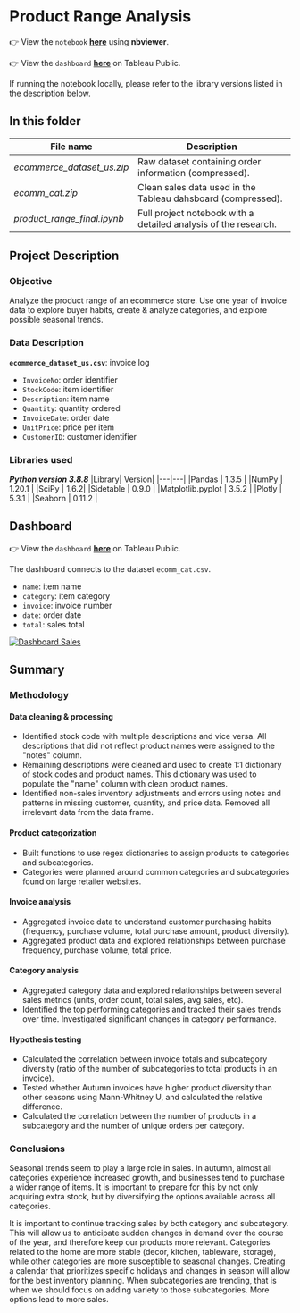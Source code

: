 # Product Range Analysis

👉 View the `notebook` **[here](https://nbviewer.org/github/shirarua/practicum-projects/blob/main/product_range_analysis/product_range_final.ipynb)** using **nbviewer**.

👉 View the `dashboard` **[here](https://public.tableau.com/app/profile/shira3525/viz/EcommerceSalesDash/Dashboard12)** on Tableau Public.

If running the notebook locally, please refer to the library versions listed in the description below.

## In this folder

|File name |Description |
|---|---|
| *ecommerce_dataset_us.zip*| Raw dataset containing order information (compressed). |
| *ecomm_cat.zip* | Clean sales data used in the Tableau dahsboard (compressed). |
| *product_range_final.ipynb* | Full project notebook with a detailed analysis of the research. |



## Project Description
### Objective
Analyze the product range of an ecommerce store. Use one year of invoice data to explore buyer habits, create & analyze categories, and explore possible seasonal trends.

### Data Description
**`ecommerce_dataset_us.csv`**: invoice log
- `InvoiceNo`: order identifier
- `StockCode`: item identifier
- `Description`: item name
- `Quantity`: quantity ordered
- `InvoiceDate`: order date
- `UnitPrice`: price per item
- `CustomerID`: customer identifier

### Libraries used
***Python version 3.8.8***
|Library| Version|
|---|---|
|Pandas | 1.3.5 |
|NumPy | 1.20.1 |
|SciPy | 1.6.2|
|Sidetable | 0.9.0 |
|Matplotlib.pyplot | 3.5.2 |
|Plotly | 5.3.1 |
|Seaborn | 0.11.2 |


## Dashboard
👉 View the `dashboard` **[here](https://public.tableau.com/app/profile/shira3525/viz/EcommerceSalesDash/Dashboard12)** on Tableau Public. 

The dashboard connects to the dataset `ecomm_cat.csv`.
- `name`: item name
- `category`: item category
- `invoice`: invoice number
- `date`: order date
- `total`: sales total

<div class='tableauPlaceholder' id='viz1655906618952' style='position: relative'><noscript><a href='#'><img alt='Dashboard Sales ' src='https:&#47;&#47;public.tableau.com&#47;static&#47;images&#47;Ec&#47;EcommerceSalesDash&#47;DashboardSales&#47;1_rss.png' style='border: none' /></a></noscript><object class='tableauViz'  style='display:none;'><param name='host_url' value='https%3A%2F%2Fpublic.tableau.com%2F' /> <param name='embed_code_version' value='3' /> <param name='site_root' value='' /><param name='name' value='EcommerceSalesDash&#47;DashboardSales' /><param name='tabs' value='no' /><param name='toolbar' value='yes' /><param name='static_image' value='https:&#47;&#47;public.tableau.com&#47;static&#47;images&#47;Ec&#47;EcommerceSalesDash&#47;DashboardSales&#47;1.png' /> <param name='animate_transition' value='yes' /><param name='display_static_image' value='yes' /><param name='display_spinner' value='yes' /><param name='display_overlay' value='yes' /><param name='display_count' value='yes' /><param name='language' value='en-US' /><param name='filter' value='publish=yes' /></object></div>                

## Summary
### Methodology
#### Data cleaning & processing
- Identified stock code with multiple descriptions and vice versa. All descriptions that did not reflect product names were assigned to the "notes" column.
- Remaining descriptions were cleaned and used to create 1:1 dictionary of stock codes and product names. This dictionary was used to populate the "name" column with clean product names.
- Identified non-sales inventory adjustments and errors using notes and patterns in missing customer, quantity, and price data. Removed all irrelevant data from the data frame.

#### Product categorization
- Built functions to use regex dictionaries to assign products to categories and subcategories. 
- Categories were planned around common categories and subcategories found on large retailer websites.

#### Invoice analysis
- Aggregated invoice data to understand customer purchasing habits (frequency, purchase volume, total purchase amount, product diversity).
- Aggregated product data and explored relationships between purchase frequency, purchase volume, total price.

#### Category analysis
- Aggregated category data and explored relationships between several sales metrics (units, order count, total sales, avg sales, etc).
- Identified the top performing categories and tracked their sales trends over time. Investigated significant changes in category performance.

#### Hypothesis testing
- Calculated the correlation between invoice totals and subcategory diversity (ratio of the number of subcategories to total products in an invoice).
- Tested whether Autumn invoices have higher product diversity than other seasons using Mann-Whitney U, and calculated the relative difference.
- Calculated the correlation between the number of products in a subcategory and the number of unique orders per category. 

### Conclusions

Seasonal trends seem to play a large role in sales. In autumn, almost all categories experience increased growth, and businesses tend to purchase a wider range of items. It is important to prepare for this by not only acquiring extra stock, but by diversifying the options available across all categories.

It is important to continue tracking sales by both category and subcategory. This will allow us to anticipate sudden changes in demand over the course of the year, and therefore keep our products more relevant. Categories related to the home are more stable (decor, kitchen, tableware, storage), while other categories are more susceptible to seasonal changes. Creating a calendar that prioritizes specific holidays and changes in season will allow for the best inventory planning. When subcategories are trending, that is when we should focus on adding variety to those subcategories. More options lead to more sales.

